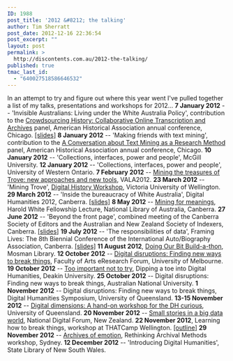 ```yaml
---
ID: 1988
post_title: '2012 &#8212; the talking'
author: Tim Sherratt
post_date: 2012-12-16 22:36:54
post_excerpt: ""
layout: post
permalink: >
  http://discontents.com.au/2012-the-talking/
published: true
tmac_last_id:
  - "640027518586646532"
---
```

In an attempt to try and figure out where this year went I've pulled together a list of my talks, presentations and workshops for 2012... **7 January 2012** -- 'Invisible Australians: Living under the White Australia Policy', contribution to the [Crowdsourcing History: Collaborative Online Transcription and Archives][1] panel, American Historical Association annual conference, Chicago. [[slides]][2] **8 January 2012** -- 'Making friends with text mining', contribution to the [A Conversation about Text Mining as a Research Method][3] panel, American Historical Association annual conference, Chicago. **10 January 2012** -- 'Collections, interfaces, power and people', McGill University. **12 January 2012** -- 'Collections, interfaces, power and people', University of Western Ontario. **7 February 2012** -- [Mining the treasures of Trove: new approaches and new tools][4], VALA2012. **23 March 2012** -- 'Mining Trove', [Digital History Workshop][5], Victoria University of Wellington. **29 March 2012** -- 'Inside the bureaucracy of White Australia', Digital Humanities 2012, Canberra. [[slides]][6] **8 May 2012** -- [Mining for meanings][7], Harold White Fellowship Lecture, National Library of Australia, Canberra. **27 June 2012** -- 'Beyond the front page', combined meeting of the Canberra Society of Editors and the Australian and New Zealand Society of Indexers, Canberra. [[slides]][8] **19 July 2012** -- 'The responsibilities of data', Framing Lives: The 8th Biennial Conference of the International Auto/Biography Association, Canberra. [[slides]][9] **11 August 2012**, [Doing Our Bit Build-a-thon][10], Mosman Library. **12 October 2012** -- [Digital disruptions: Finding new ways to break things][11], Faculty of Arts eResearch Forum, University of Melbourne. **19 October 2012** -- [Too important not to try][11], Dipping a toe into Digital Humanities, Deakin University. **25 October 2012** -- Digital disruptions: Finding new ways to break things, Australian National University. **1 November 2012** -- Digital disruptions: Finding new ways to break things, Digital Humanities Symposium, University of Queensland. **13-15 November 2012** -- [Digital dimensions: A hand-on workshop for the DH curious][12], University of Queensland. **20 November 2012** -- [Small stories in a big data world][13], National Digital Forum, New Zealand. **22 November 2012**, Learning how to break things, workshop at THATCamp Wellington. [[outline]][14] **29 November 2012** -- [Archives of emotion][15], Rethinking Archival Methods workshop, Sydney. **12 December 2012** -- 'Introducing Digital Humanities', State Library of New South Wales.

 [1]: http://aha.confex.com/aha/2012/webprogram/Session6679.html
 [2]: http://www.slideshare.net/wragge/invisible-australians
 [3]: http://aha.confex.com/aha/2012/webprogram/Session6143.html
 [4]: http://discontents.com.au/mining-the-treasures-of-trove/
 [5]: http://victoria.ac.nz/wtapress/research/digital-history-workshop-2012
 [6]: http://www.slideshare.net/wragge/inside-the-bureaucracy-of-white-australia
 [7]: http://discontents.com.au/mining-for-meanings/
 [8]: http://www.slideshare.net/wragge/beyond-the-front-page
 [9]: http://www.slideshare.net/wragge/the-responsibilities-of-data-reconstructing-lives-from-the-records-of-the-white-australia-policy-13768896
 [10]: http://discontents.com.au/doing-our-bit-build-a-thon/
 [11]: http://discontents.com.au/digital-disruptions-finding-new-ways-to-break-things/
 [12]: http://dhistory.org/learning/2012/11/digital-dimensions-an-intensive-hands-on-workshop-for-the-dh-curious/
 [13]: http://discontents.com.au/small-stories-in-a-big-data-world/
 [14]: http://bit.ly/thatcamp-breaking-things
 [15]: http://discontents.com.au/archives-of-emotion/